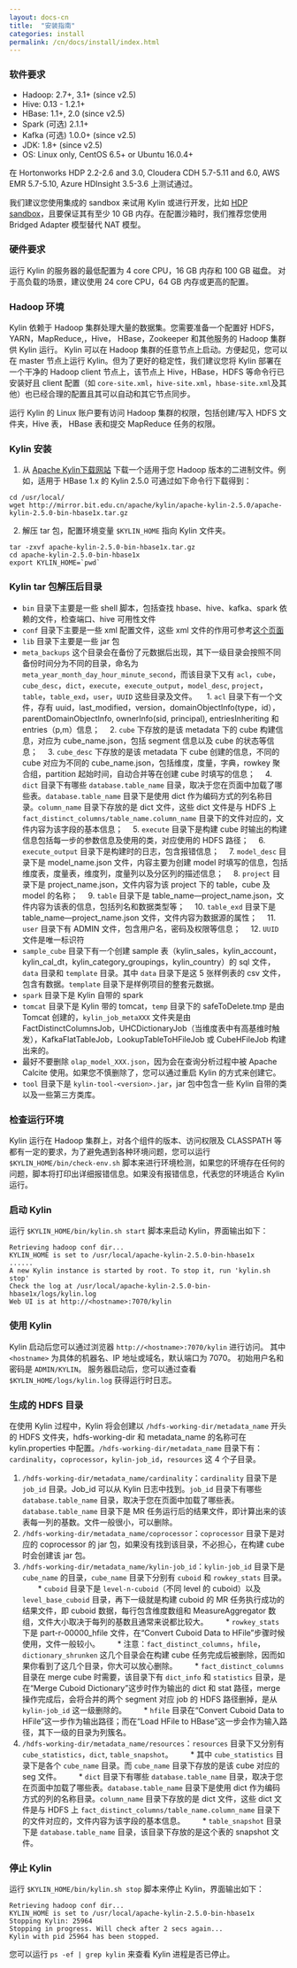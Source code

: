 ```yaml
---
layout: docs-cn
title:  "安装指南"
categories: install
permalink: /cn/docs/install/index.html
---
```


### 软件要求

* Hadoop: 2.7+, 3.1+ (since v2.5)
* Hive: 0.13 - 1.2.1+
* HBase: 1.1+, 2.0 (since v2.5)
* Spark (可选) 2.1.1+
* Kafka (可选) 1.0.0+ (since v2.5)
* JDK: 1.8+ (since v2.5)
* OS: Linux only, CentOS 6.5+ or Ubuntu 16.0.4+

在 Hortonworks HDP 2.2-2.6 and 3.0, Cloudera CDH 5.7-5.11 and 6.0, AWS EMR 5.7-5.10, Azure HDInsight 3.5-3.6 上测试通过。

我们建议您使用集成的 sandbox 来试用 Kylin 或进行开发，比如 [HDP sandbox](http://hortonworks.com/products/hortonworks-sandbox/)，且要保证其有至少 10 GB 内存。在配置沙箱时，我们推荐您使用 Bridged Adapter 模型替代 NAT 模型。



### 硬件要求

运行 Kylin 的服务器的最低配置为 4 core CPU，16 GB 内存和 100 GB 磁盘。 对于高负载的场景，建议使用 24 core CPU，64 GB 内存或更高的配置。



### Hadoop 环境

Kylin 依赖于 Hadoop 集群处理大量的数据集。您需要准备一个配置好 HDFS，YARN，MapReduce,，Hive， HBase，Zookeeper 和其他服务的 Hadoop 集群供 Kylin 运行。
Kylin 可以在 Hadoop 集群的任意节点上启动。方便起见，您可以在 master 节点上运行 Kylin。但为了更好的稳定性，我们建议您将 Kylin 部署在一个干净的 Hadoop client 节点上，该节点上 Hive，HBase，HDFS 等命令行已安装好且 client 配置（如 `core-site.xml`，`hive-site.xml`，`hbase-site.xml`及其他）也已经合理的配置且其可以自动和其它节点同步。

运行 Kylin 的 Linux 账户要有访问 Hadoop 集群的权限，包括创建/写入 HDFS 文件夹，Hive 表， HBase 表和提交 MapReduce 任务的权限。 



### Kylin 安装

1. 从 [Apache Kylin下载网站](https://kylin.apache.org/download/) 下载一个适用于您 Hadoop 版本的二进制文件。例如，适用于 HBase 1.x 的 Kylin 2.5.0 可通过如下命令行下载得到：

```shell
cd /usr/local/
wget http://mirror.bit.edu.cn/apache/kylin/apache-kylin-2.5.0/apache-kylin-2.5.0-bin-hbase1x.tar.gz
```

2. 解压 tar 包，配置环境变量 `$KYLIN_HOME` 指向 Kylin 文件夹。

```shell
tar -zxvf apache-kylin-2.5.0-bin-hbase1x.tar.gz
cd apache-kylin-2.5.0-bin-hbase1x
export KYLIN_HOME=`pwd`
```

### Kylin tar 包解压后目录
* `bin` 目录下主要是一些 shell 脚本，包括查找 hbase、hive、kafka、spark 依赖的文件，检查端口、hive 可用性文件
* `conf` 目录下主要是一些 xml 配置文件，这些 xml 文件的作用可参考[这个页面](http://kylin.apache.org/docs/install/configuration.html)
* `lib` 目录下主要是一些 jar 包
* `meta_backups` 这个目录会在备份了元数据后出现，其下一级目录会按照不同备份时间分为不同的目录，命名为 `meta_year_month_day_hour_minute_second`，而该目录下又有 `acl`，`cube`，`cube_desc`，`dict`，`execute`，`execute_output`，`model_desc`, `project`，`table`，`table_exd`，`user`，`UUID` 这些目录及文件。
　1. `acl` 目录下有一个文件，存有 uuid，last_modified，version，domainObjectInfo(type，id），parentDomainObjectInfo, ownerInfo(sid, principal), entriesInheriting 和 entries（p,m）信息；
　2. `cube` 下存放的是该 metadata 下的 cube 构建信息，对应为 cube_name.json，包括 segment 信息以及 cube 的状态等信息；
　3. `cube_desc` 下存放的是该 metadata 下 cube 创建的信息，不同的 cube 对应为不同的 cube_name.json，包括维度，度量，字典，rowkey 聚合组，partition 起始时间，自动合并等在创建 cube 时填写的信息；
　4. `dict` 目录下有哪些 `database.table_name` 目录，取决于您在页面中加载了哪些表。`database.table_name` 目录下是使用 dict 作为编码方式的列名称目录。`column_name` 目录下存放的是 dict 文件，这些 dict 文件是与 HDFS 上 `fact_distinct_columns/table_name.column_name` 目录下的文件对应的，文件内容为该字段的基本信息；
　5. `execute` 目录下是构建 cube 时输出的构建信息包括每一步的参数信息及使用的类，对应使用的 HDFS 路径；
　6. `execute_output` 目录下是构建时的日志，包含报错信息；
　7. `model_desc` 目录下是 model_name.json 文件，内容主要为创建 model 时填写的信息，包括维度表，度量表，维度列，度量列以及分区列的描述信息；
　8. `project` 目录下是 project_name.json，文件内容为该 project 下的 table，cube 及 model 的名称；
　9. `table` 目录下是 table_name—project_name.json，文件内容为该表的信息，包括列名和数据类型等；
　10. `table_exd` 目录下是 table_name—project_name.json 文件，文件内容为数据源的属性；
　11. `user` 目录下有 ADMIN 文件，包含用户名，密码及权限等信息；
　12. `UUID` 文件是唯一标识符
* `sample_cube` 目录下有一个创建 sample 表（kylin_sales，kylin_account，kylin_cal_dt，kylin_category_groupings，kylin_country）的 sql 文件，`data` 目录和 `template` 目录。其中 `data` 目录下是这 5 张样例表的 csv 文件，包含有数据。`template` 目录下是样例项目的整套元数据。
* `spark` 目录下是 Kylin 自带的 spark
* `tomcat` 目录下是 Kylin 带的 tomcat，`temp` 目录下的 safeToDelete.tmp 是由 Tomcat 创建的，`kylin_job_metaXXX` 文件夹是由 FactDistinctColumnsJob，UHCDictionaryJob（当维度表中有高基维时触发），KafkaFlatTableJob，LookupTableToHFileJob 或 CubeHFileJob 构建出来的。
* 最好不要删除 `olap_model_XXX.json`，因为会在查询分析过程中被 Apache Calcite 使用。如果您不慎删除了，您可以通过重启 Kylin 的方式来创建它。
* `tool` 目录下是 `kylin-tool-<version>.jar`，jar 包中包含一些 Kylin 自带的类以及一些第三方类库。


### 检查运行环境

Kylin 运行在 Hadoop 集群上，对各个组件的版本、访问权限及 CLASSPATH 等都有一定的要求，为了避免遇到各种环境问题，您可以运行 `$KYLIN_HOME/bin/check-env.sh` 脚本来进行环境检测，如果您的环境存在任何的问题，脚本将打印出详细报错信息。如果没有报错信息，代表您的环境适合 Kylin 运行。



### 启动 Kylin

运行 `$KYLIN_HOME/bin/kylin.sh start` 脚本来启动 Kylin，界面输出如下：

```
Retrieving hadoop conf dir...
KYLIN_HOME is set to /usr/local/apache-kylin-2.5.0-bin-hbase1x
......
A new Kylin instance is started by root. To stop it, run 'kylin.sh stop'
Check the log at /usr/local/apache-kylin-2.5.0-bin-hbase1x/logs/kylin.log
Web UI is at http://<hostname>:7070/kylin
```



### 使用 Kylin

Kylin 启动后您可以通过浏览器 `http://<hostname>:7070/kylin` 进行访问。
其中 `<hostname>` 为具体的机器名、IP 地址或域名，默认端口为 7070。
初始用户名和密码是 `ADMIN/KYLIN`。
服务器启动后，您可以通过查看 `$KYLIN_HOME/logs/kylin.log` 获得运行时日志。

### 生成的 HDFS 目录

在使用 Kylin 过程中，Kylin 将会创建以 `/hdfs-working-dir/metadata_name` 开头的 HDFS 文件夹，hdfs-working-dir 和 metadata_name 的名称可在 kylin.properties 中配置。`/hdfs-working-dir/metadata_name` 目录下有：`cardinality`，`coprocessor`，`kylin-job_id`，`resources` 这 4 个子目录。
1. `/hdfs-working-dir/metadata_name/cardinality`：`cardinality` 目录下是 `job_id` 目录。Job_id 可以从 Kylin 日志中找到。`job_id` 目录下有哪些 `database.table_name` 目录，取决于您在页面中加载了哪些表。`database.table_name` 目录下是 MR 任务运行后的结果文件，即计算出来的该表每一列的基数。文件一般很小，可以删除。
2. `/hdfs-working-dir/metadata_name/coprocessor`：`coprocessor` 目录下是对应的 coprocessor 的 jar 包，如果没有找到该目录，不必担心，在构建 cube 时会创建该 jar 包。
3. `/hdfs-working-dir/metadata_name/kylin-job_id`：`kylin-job_id` 目录下是 `cube_name` 的目录，`cube_name` 目录下分别有 `cuboid` 和 `rowkey_stats` 目录。
　　* `cuboid` 目录下是 `level-n-cuboid`（不同 level 的 cuboid）以及 `level_base_cuboid` 目录，再下一级就是构建 cuboid 的 MR 任务执行成功的结果文件，即 cuboid 数据，每行包含维度数组和 MeasureAggregator 数组，文件大小取决于每列的基数且通常来说都比较大。
　　* `rowkey_stats` 下是 part-r-00000_hfile 文件，在“Convert Cuboid Data to HFile”步骤时候使用，文件一般较小。
　　* 注意：`fact_distinct_columns`，`hfile`，`dictionary_shrunken` 这几个目录会在构建 cube 任务完成后被删除，因而如果你看到了这几个目录，你大可以放心删除。
　　* `fact_distinct_columns` 目录在 merge cube 时需要，该目录下有 `dict_info` 和 `statistics` 目录，是在“Merge Cuboid Dictionary”这步时作为输出的 dict 和 stat 路径，merge 操作完成后，会将合并的两个 segment 对应 job 的 HDFS 路径删掉，是从 `kylin-job_id` 这一级删除的。
　　* `hfile` 目录在“Convert Cuboid Data to HFile”这一步作为输出路径；而在“Load HFile to HBase”这一步会作为输入路径，其下一级的目录为列簇名。
4. `/hdfs-working-dir/metadata_name/resources`：`resources` 目录下又分别有 `cube_statistics`，`dict`, `table_snapshot`。
　　* 其中 `cube_statistics` 目录下是各个 `cube_name` 目录。而 `cube_name` 目录下存放的是该 cube 对应的 seg 文件。
　　* `dict` 目录下有哪些 `database.table_name` 目录，取决于您在页面中加载了哪些表。`database.table_name` 目录下是使用 dict 作为编码方式的列的名称目录。`column_name` 目录下存放的是 dict 文件，这些 dict 文件是与 HDFS 上 `fact_distinct_columns/table_name.column_name` 目录下的文件对应的，文件内容为该字段的基本信息。
　　* `table_snapshot` 目录下是 `database.table_name` 目录，该目录下存放的是这个表的 snapshot 文件。

### 停止 Kylin

运行 `$KYLIN_HOME/bin/kylin.sh stop` 脚本来停止 Kylin，界面输出如下：

```
Retrieving hadoop conf dir...
KYLIN_HOME is set to /usr/local/apache-kylin-2.5.0-bin-hbase1x
Stopping Kylin: 25964
Stopping in progress. Will check after 2 secs again...
Kylin with pid 25964 has been stopped.
```

您可以运行 `ps -ef | grep kylin` 来查看 Kylin 进程是否已停止。
